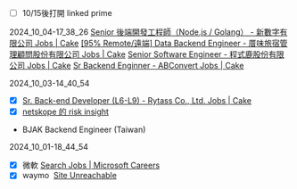 


- [ ] 10/15後打開 linked prime

2024_10_04-17_38_26
[Senior 後端開發工程師（Node.js / Golang） - 新數字有限公司 Jobs | Cake](https://www.cake.me/companies/new-digit/jobs/3ce349)
[\[95% Remote/遠端\] Data Backend Engineer - 厝味旅宿管理顧問股份有限公司 Jobs | Cake](https://www.cake.me/companies/h-and-world/jobs/full-remote-mid-backend-backend-engineer)
[Senior Software Engineer - 程式鹿股份有限公司 Jobs | Cake](https://www.cake.me/companies/codeer-ai/jobs/senior-software-engineer-d71391)
[Sr Backend Enginner - ABConvert Jobs | Cake](https://www.cake.me/companies/abconvert/jobs/sr-backend-enginner)


2024_10_03-14_40_54
- [x] [Sr. Back-end Developer (L6-L9) - Rytass Co., Ltd. Jobs | Cake](https://www.cake.me/companies/rytass/jobs/sr-back-end-developer-649feb)
- [x] [netskope 的 risk insight](https://www.netskope.com/company/careers/open-positions?gh_jid=6158936&gh_src=2dc205461)
- BJAK Backend Engineer (Taiwan)


2024_10_01-18_44_54
- [x] 微軟 [Search Jobs | Microsoft Careers](https://jobs.careers.microsoft.com/global/en/job/1769137/Senior-Software-Engineer)
- [x] waymo  [Site Unreachable](https://careers.withwaymo.com/jobs/software-engineer-taipei-city-taiwan?gh_jid=6192150&gh_src=e2a2625d1us#apply)